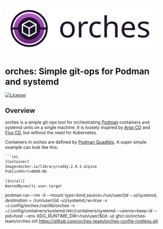 ![orches logo](https://raw.githubusercontent.com/orches-team/common/main/orches-logo-text.svg)
# orches: Simple git-ops for Podman and systemd
[![License](https://img.shields.io/badge/License-Apache_2.0-blue.svg)](https://opensource.org/licenses/Apache-2.0)

## Overview
orches is a simple git-ops tool for orchestrating [Podman](https://podman.io/) containers and systemd units on a single machine. It is loosely inspired by [Argo CD](https://argo-cd.readthedocs.io/en/stable/) and [Flux CD](https://fluxcd.io/), but without the need for Kubernetes.

Containers in orches are defined by [Podman Quadlets](https://www.redhat.com/en/blog/quadlet-podman). A super simple example can look like this:
```
```ini
[Container]
Image=docker.io/library/caddy:2.9.1-alpine
PublishPort=8080:80

[Install]
WantedBy=multi-user.target
```


podman run --rm -it  --mount type=bind,source=/run/user/$(id -u)/systemd,destination=/run/user/$(id -u)/systemd,rw=true -v ~/.config/orches:/var/lib/orches -v ~/.config/containers/systemd:/etc/containers/systemd --userns=keep-id --pid=host --env XDG_RUNTIME_DIR=/run/user/$(id -u) ghcr.io/orches-team/orches init https://github.com/orches-team/orches-config-rootless.git

